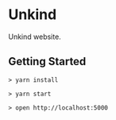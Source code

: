 # Unkind

Unkind website.

## Getting Started

`> yarn install`

`> yarn start`

`> open http://localhost:5000`
